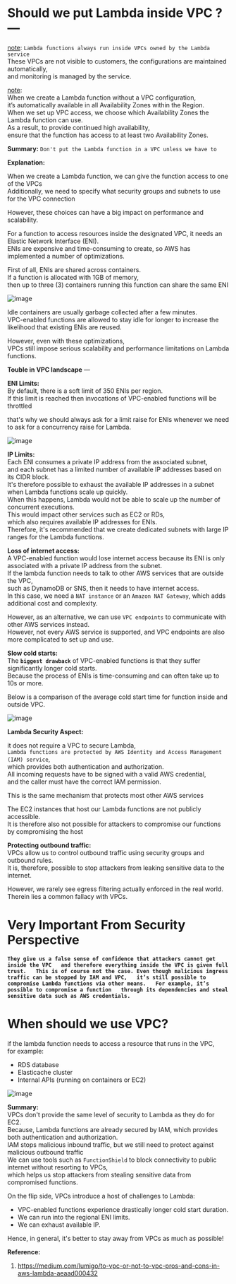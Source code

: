 # Should we put Lambda inside VPC ? — 

[note](https://docs.aws.amazon.com/lambda/latest/operatorguide/networking-vpc.html): `Lambda functions always run inside VPCs owned by the Lambda service`  
These VPCs are not visible to customers, the configurations are maintained automatically,  
and monitoring is managed by the service.  

[note](https://docs.aws.amazon.com/lambda/latest/operatorguide/networking-vpc.html):  
When we create a Lambda function without a VPC configuration,  
it’s automatically available in all Availability Zones within the Region.  
When we set up VPC access, we choose which Availability Zones the Lambda function can use.  
As a result, to provide continued high availability,  
ensure that the function has access to at least two Availability Zones.  

**Summary:** `Don't put the Lambda function in a VPC unless we have to`  

**Explanation:**  

When we create a Lambda function, we can give the function access to one of the VPCs  
Additionally, we need to specify what security groups and subnets to use for the VPC connection  

However, these choices can have a big impact on performance and scalability.  

For a function to access resources inside the designated VPC, it needs an Elastic Network Interface (ENI).  
ENIs are expensive and time-consuming to create, so AWS has implemented a number of optimizations.  

First of all, ENIs are shared across containers.  
If a function is allocated with 1GB of memory,  
then up to three (3) containers running this function can share the same ENI  

![image](https://user-images.githubusercontent.com/26399543/147832810-c6ddb51c-8a61-451a-a183-2c30cd2087d1.png)

Idle containers are usually garbage collected after a few minutes.  
VPC-enabled functions are allowed to stay idle for longer to increase the likelihood that existing ENis are reused.  

However, even with these optimizations,  
VPCs still impose serious scalability and performance limitations on Lambda functions.  

**Touble in VPC landscape** —   

**ENI Limits:**  
By default, there is a soft limit of 350 ENIs per region.  
If this limit is reached then invocations of VPC-enabled functions will be throttled  

that's why we should always ask for a limit raise for ENIs whenever we need to ask for a concurrency raise for Lambda.  

![image](https://user-images.githubusercontent.com/26399543/147832871-770fe43c-8fc3-4a7b-895f-9bcdd46d2b82.png)

**IP Limits:**  
Each ENI consumes a private IP address from the associated subnet,  
and each subnet has a limited number of available IP addresses based on its CIDR block.  
It's therefore possible to exhaust the available IP addresses in a subnet when Lambda functions scale up quickly.  
When this happens, Lambda would not be able to scale up the number of concurrent executions.  
This would impact other services such as EC2 or RDs,  
which also requires available IP addresses for ENIs.  
Therefore, it's recommended that we create dedicated subnets with large IP ranges for the Lambda functions.  

**Loss of internet access:**  
A VPC-enabled function would lose internet access because its ENI is only associated with a private IP address from the subnet.  
If the lambda function needs to talk to other AWS services that are outside the VPC,  
such as DynamoDB or SNS, then it needs to have internet access.  
In this case, we need a `NAT instance` or an `Amazon NAT Gateway`, which adds additional cost and complexity.  

However, as an alternative, we can use `VPC endpoints` to communicate with other AWS services instead.  
However, not every AWS service is supported, and VPC endpoints are also more complicated to set up and use.  

**Slow cold starts:**  
The **`biggest drawback`** of VPC-enabled functions is that they suffer significantly longer cold starts.  
Because the process of ENIs is time-consuming and can often take up to 10s or more.  

Below is a comparison of the average cold start time for function inside and outside VPC.  

![image](https://user-images.githubusercontent.com/26399543/147833041-ac64dd93-b023-40ac-9501-0f64ccd2ebf3.png)

**Lambda Security Aspect:**  

it does not require a VPC to secure Lambda,  
`Lambda functions are protected by AWS Identity and Access Management (IAM) service`,  
which provides both authentication and authorization.  
All incoming requests have to be signed with a valid AWS credential,  
and the caller must have the correct IAM permission.  

This is the same mechanism that protects most other AWS services

The EC2 instances that host our Lambda functions are not publicly accessible.  
It is therefore also not possible for attackers to compromise our functions by compromising the host  

**Protecting outbound traffic:**  
VPCs allow us to control outbound traffic using security groups and outbound rules.  
It is, therefore, possible to stop attackers from leaking sensitive data to the internet.  

However, we rarely see egress filtering actually enforced in the real world.  
Therein lies a common fallacy with VPCs.  

# Very Important From Security Perspective 

**`They give us a false sense of confidence that attackers cannot get inside the VPC  
and therefore everything inside the VPC is given full trust.  
This is of course not the case. Even though malicious ingress traffic can be stopped by IAM and VPC,  
it’s still possible to compromise Lambda functions via other means.  
For example, it’s possible to compromise a function  
through its dependencies and steal sensitive data such as AWS credentials.`**  

# When should we use VPC? 

if the lambda function needs to access a resource that runs in the VPC,  
for example:  
- RDS database
- Elasticache cluster
- Internal APIs (running on containers or EC2)

![image](https://user-images.githubusercontent.com/26399543/147837805-37a25cf1-f577-458b-bb5e-ab60529030ba.png)

**Summary:**  
VPCs don't provide the same level of security to Lambda as they do for EC2.  
Because, Lambda functions are already secured by IAM, which provides both authentication and authorization.  
IAM stops malicious inbound traffic, but we still need to protect against malicious outbound traffic  
We can use tools such as `FunctionShield` to block connectivity to public internet without resorting to VPCs,  
which helps us stop attackers from stealing sensitive data from compromised functions.  

On the flip side, VPCs introduce a host of challenges to Lambda:  
- VPC-enabled functions experience drastically longer cold start duration.
- We can run into the regional ENI limits.
- We can exhaust available IP.

Hence, in general, it's better to stay away from VPCs as much as possible!  

**Reference:**  
1. https://medium.com/lumigo/to-vpc-or-not-to-vpc-pros-and-cons-in-aws-lambda-aeaad000432


